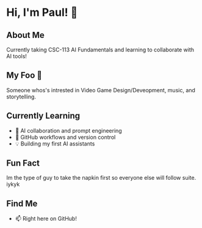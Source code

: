 # Hi, I'm Paul! 👋

## About Me
Currently taking CSC-113 AI Fundamentals and learning to collaborate with AI tools!

## My Foo 🎯
Someone whos's intrested in Video Game Design/Deveopment, music, and storytelling.

## Currently Learning
- 🤖 AI collaboration and prompt engineering
- 🐙 GitHub workflows and version control
- 💡 Building my first AI assistants

## Fun Fact
Im the type of guy to take the napkin first so everyone else will follow suite. iykyk

## Find Me
- 📫 Right here on GitHub!
